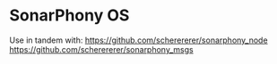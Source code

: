 # SonarPhony OS

Use in tandem with:
https://github.com/scherererer/sonarphony_node
https://github.com/scherererer/sonarphony_msgs
